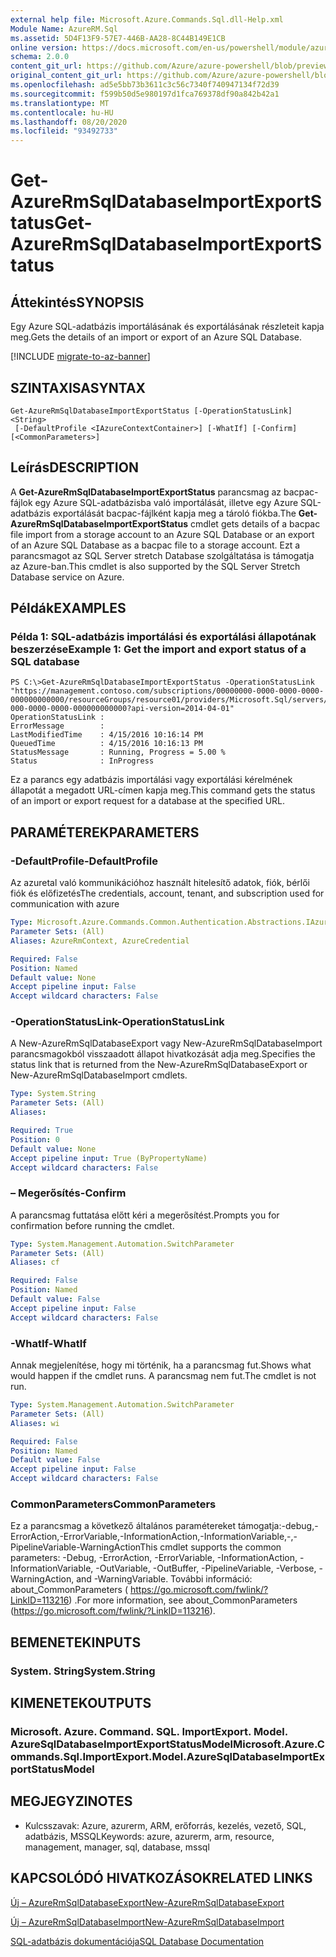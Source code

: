 ```yaml
---
external help file: Microsoft.Azure.Commands.Sql.dll-Help.xml
Module Name: AzureRM.Sql
ms.assetid: 5D4F13F9-57E7-446B-AA28-8C44B149E1CB
online version: https://docs.microsoft.com/en-us/powershell/module/azurerm.sql/get-azurermsqldatabaseimportexportstatus
schema: 2.0.0
content_git_url: https://github.com/Azure/azure-powershell/blob/preview/src/ResourceManager/Sql/Commands.Sql/help/Get-AzureRmSqlDatabaseImportExportStatus.md
original_content_git_url: https://github.com/Azure/azure-powershell/blob/preview/src/ResourceManager/Sql/Commands.Sql/help/Get-AzureRmSqlDatabaseImportExportStatus.md
ms.openlocfilehash: ad5e5bb73b3611c3c56c7340f740947134f72d39
ms.sourcegitcommit: f599b50d5e980197d1fca769378df90a842b42a1
ms.translationtype: MT
ms.contentlocale: hu-HU
ms.lasthandoff: 08/20/2020
ms.locfileid: "93492733"
---
```

# <span data-ttu-id="b2ee6-101">Get-AzureRmSqlDatabaseImportExportStatus</span><span class="sxs-lookup"><span data-stu-id="b2ee6-101">Get-AzureRmSqlDatabaseImportExportStatus</span></span>

## <span data-ttu-id="b2ee6-102">Áttekintés</span><span class="sxs-lookup"><span data-stu-id="b2ee6-102">SYNOPSIS</span></span>
<span data-ttu-id="b2ee6-103">Egy Azure SQL-adatbázis importálásának és exportálásának részleteit kapja meg.</span><span class="sxs-lookup"><span data-stu-id="b2ee6-103">Gets the details of an import or export of an Azure SQL Database.</span></span>

[!INCLUDE [migrate-to-az-banner](../../includes/migrate-to-az-banner.md)]

## <span data-ttu-id="b2ee6-104">SZINTAXISA</span><span class="sxs-lookup"><span data-stu-id="b2ee6-104">SYNTAX</span></span>

```
Get-AzureRmSqlDatabaseImportExportStatus [-OperationStatusLink] <String>
 [-DefaultProfile <IAzureContextContainer>] [-WhatIf] [-Confirm] [<CommonParameters>]
```

## <span data-ttu-id="b2ee6-105">Leírás</span><span class="sxs-lookup"><span data-stu-id="b2ee6-105">DESCRIPTION</span></span>
<span data-ttu-id="b2ee6-106">A **Get-AzureRmSqlDatabaseImportExportStatus** parancsmag az bacpac-fájlok egy Azure SQL-adatbázisba való importálását, illetve egy Azure SQL-adatbázis exportálását bacpac-fájlként kapja meg a tároló fiókba.</span><span class="sxs-lookup"><span data-stu-id="b2ee6-106">The **Get-AzureRmSqlDatabaseImportExportStatus** cmdlet gets details of a bacpac file import from a storage account to an Azure SQL Database or an export of an Azure SQL Database as a bacpac file to a storage account.</span></span>
<span data-ttu-id="b2ee6-107">Ezt a parancsmagot az SQL Server stretch Database szolgáltatása is támogatja az Azure-ban.</span><span class="sxs-lookup"><span data-stu-id="b2ee6-107">This cmdlet is also supported by the SQL Server Stretch Database service on Azure.</span></span>

## <span data-ttu-id="b2ee6-108">Példák</span><span class="sxs-lookup"><span data-stu-id="b2ee6-108">EXAMPLES</span></span>

### <span data-ttu-id="b2ee6-109">Példa 1: SQL-adatbázis importálási és exportálási állapotának beszerzése</span><span class="sxs-lookup"><span data-stu-id="b2ee6-109">Example 1: Get the import and export status of a SQL database</span></span>
```
PS C:\>Get-AzureRmSqlDatabaseImportExportStatus -OperationStatusLink "https://management.contoso.com/subscriptions/00000000-0000-0000-0000-000000000000/resourceGroups/resource01/providers/Microsoft.Sql/servers/server01/databases/database01/importExportOperationResults/00000000-000-0000-0000-000000000000?api-version=2014-04-01"
OperationStatusLink : 
ErrorMessage        : 
LastModifiedTime    : 4/15/2016 10:16:14 PM
QueuedTime          : 4/15/2016 10:16:13 PM
StatusMessage       : Running, Progress = 5.00 %
Status              : InProgress
```

<span data-ttu-id="b2ee6-110">Ez a parancs egy adatbázis importálási vagy exportálási kérelmének állapotát a megadott URL-címen kapja meg.</span><span class="sxs-lookup"><span data-stu-id="b2ee6-110">This command gets the status of an import or export request for a database at the specified URL.</span></span>

## <span data-ttu-id="b2ee6-111">PARAMÉTEREK</span><span class="sxs-lookup"><span data-stu-id="b2ee6-111">PARAMETERS</span></span>

### <span data-ttu-id="b2ee6-112">-DefaultProfile</span><span class="sxs-lookup"><span data-stu-id="b2ee6-112">-DefaultProfile</span></span>
<span data-ttu-id="b2ee6-113">Az azuretal való kommunikációhoz használt hitelesítő adatok, fiók, bérlői fiók és előfizetés</span><span class="sxs-lookup"><span data-stu-id="b2ee6-113">The credentials, account, tenant, and subscription used for communication with azure</span></span>

```yaml
Type: Microsoft.Azure.Commands.Common.Authentication.Abstractions.IAzureContextContainer
Parameter Sets: (All)
Aliases: AzureRmContext, AzureCredential

Required: False
Position: Named
Default value: None
Accept pipeline input: False
Accept wildcard characters: False
```

### <span data-ttu-id="b2ee6-114">-OperationStatusLink</span><span class="sxs-lookup"><span data-stu-id="b2ee6-114">-OperationStatusLink</span></span>
<span data-ttu-id="b2ee6-115">A New-AzureRmSqlDatabaseExport vagy New-AzureRmSqlDatabaseImport parancsmagokból visszaadott állapot hivatkozását adja meg.</span><span class="sxs-lookup"><span data-stu-id="b2ee6-115">Specifies the status link that is returned from the New-AzureRmSqlDatabaseExport or New-AzureRmSqlDatabaseImport cmdlets.</span></span>

```yaml
Type: System.String
Parameter Sets: (All)
Aliases:

Required: True
Position: 0
Default value: None
Accept pipeline input: True (ByPropertyName)
Accept wildcard characters: False
```

### <span data-ttu-id="b2ee6-116">– Megerősítés</span><span class="sxs-lookup"><span data-stu-id="b2ee6-116">-Confirm</span></span>
<span data-ttu-id="b2ee6-117">A parancsmag futtatása előtt kéri a megerősítést.</span><span class="sxs-lookup"><span data-stu-id="b2ee6-117">Prompts you for confirmation before running the cmdlet.</span></span>

```yaml
Type: System.Management.Automation.SwitchParameter
Parameter Sets: (All)
Aliases: cf

Required: False
Position: Named
Default value: False
Accept pipeline input: False
Accept wildcard characters: False
```

### <span data-ttu-id="b2ee6-118">-WhatIf</span><span class="sxs-lookup"><span data-stu-id="b2ee6-118">-WhatIf</span></span>
<span data-ttu-id="b2ee6-119">Annak megjelenítése, hogy mi történik, ha a parancsmag fut.</span><span class="sxs-lookup"><span data-stu-id="b2ee6-119">Shows what would happen if the cmdlet runs.</span></span>
<span data-ttu-id="b2ee6-120">A parancsmag nem fut.</span><span class="sxs-lookup"><span data-stu-id="b2ee6-120">The cmdlet is not run.</span></span>

```yaml
Type: System.Management.Automation.SwitchParameter
Parameter Sets: (All)
Aliases: wi

Required: False
Position: Named
Default value: False
Accept pipeline input: False
Accept wildcard characters: False
```

### <span data-ttu-id="b2ee6-121">CommonParameters</span><span class="sxs-lookup"><span data-stu-id="b2ee6-121">CommonParameters</span></span>
<span data-ttu-id="b2ee6-122">Ez a parancsmag a következő általános paramétereket támogatja:-debug,-ErrorAction,-ErrorVariable,-InformationAction,-InformationVariable,-,-PipelineVariable-WarningAction</span><span class="sxs-lookup"><span data-stu-id="b2ee6-122">This cmdlet supports the common parameters: -Debug, -ErrorAction, -ErrorVariable, -InformationAction, -InformationVariable, -OutVariable, -OutBuffer, -PipelineVariable, -Verbose, -WarningAction, and -WarningVariable.</span></span> <span data-ttu-id="b2ee6-123">További információ: about_CommonParameters ( https://go.microsoft.com/fwlink/?LinkID=113216) .</span><span class="sxs-lookup"><span data-stu-id="b2ee6-123">For more information, see about_CommonParameters (https://go.microsoft.com/fwlink/?LinkID=113216).</span></span>

## <span data-ttu-id="b2ee6-124">BEMENETEK</span><span class="sxs-lookup"><span data-stu-id="b2ee6-124">INPUTS</span></span>

### <span data-ttu-id="b2ee6-125">System. String</span><span class="sxs-lookup"><span data-stu-id="b2ee6-125">System.String</span></span>

## <span data-ttu-id="b2ee6-126">KIMENETEK</span><span class="sxs-lookup"><span data-stu-id="b2ee6-126">OUTPUTS</span></span>

### <span data-ttu-id="b2ee6-127">Microsoft. Azure. Command. SQL. ImportExport. Model. AzureSqlDatabaseImportExportStatusModel</span><span class="sxs-lookup"><span data-stu-id="b2ee6-127">Microsoft.Azure.Commands.Sql.ImportExport.Model.AzureSqlDatabaseImportExportStatusModel</span></span>

## <span data-ttu-id="b2ee6-128">MEGJEGYZI</span><span class="sxs-lookup"><span data-stu-id="b2ee6-128">NOTES</span></span>
* <span data-ttu-id="b2ee6-129">Kulcsszavak: Azure, azurerm, ARM, erőforrás, kezelés, vezető, SQL, adatbázis, MSSQL</span><span class="sxs-lookup"><span data-stu-id="b2ee6-129">Keywords: azure, azurerm, arm, resource, management, manager, sql, database, mssql</span></span>

## <span data-ttu-id="b2ee6-130">KAPCSOLÓDÓ HIVATKOZÁSOK</span><span class="sxs-lookup"><span data-stu-id="b2ee6-130">RELATED LINKS</span></span>

[<span data-ttu-id="b2ee6-131">Új – AzureRmSqlDatabaseExport</span><span class="sxs-lookup"><span data-stu-id="b2ee6-131">New-AzureRmSqlDatabaseExport</span></span>](./New-AzureRmSqlDatabaseExport.md)

[<span data-ttu-id="b2ee6-132">Új – AzureRmSqlDatabaseImport</span><span class="sxs-lookup"><span data-stu-id="b2ee6-132">New-AzureRmSqlDatabaseImport</span></span>](./New-AzureRmSqlDatabaseImport.md)

[<span data-ttu-id="b2ee6-133">SQL-adatbázis dokumentációja</span><span class="sxs-lookup"><span data-stu-id="b2ee6-133">SQL Database Documentation</span></span>](https://docs.microsoft.com/azure/sql-database/)
